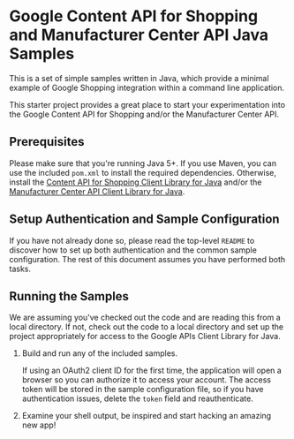 # Google Content API for Shopping and Manufacturer Center API Java Samples

This is a set of simple samples written in Java, which provide a minimal
example of Google Shopping integration within a command line application.

This starter project provides a great place to start your experimentation into
the Google Content API for Shopping and/or the Manufacturer Center API.

## Prerequisites

Please make sure that you're running Java 5+. If you use Maven, you can use
the included `pom.xml` to install the required dependencies.  Otherwise,
install the
[Content API for Shopping Client Library for Java](https://developers.google.com/api-client-library/java/apis/content/v2)
and/or the
[Manufacturer Center API Client Library for Java](https://developers.google.com/api-client-library/java/apis/manufacturers/v1).

## Setup Authentication and Sample Configuration

If you have not already done so, please read the top-level `README` to discover
how to set up both authentication and the common sample configuration.  The rest
of this document assumes you have performed both tasks.

## Running the Samples

We are assuming you've checked out the code and are reading this from a local
directory. If not, check out the code to a local directory and set up the
project appropriately for access to the Google APIs Client Library for Java.

1. Build and run any of the included samples.

   If using an OAuth2 client ID for the first time, the application will open a
   browser so you can authorize it to access your account. The access token
   will be stored in the sample configuration file, so if you have
   authentication issues, delete the `token` field and reauthenticate.

2. Examine your shell output, be inspired and start hacking an amazing new app!
